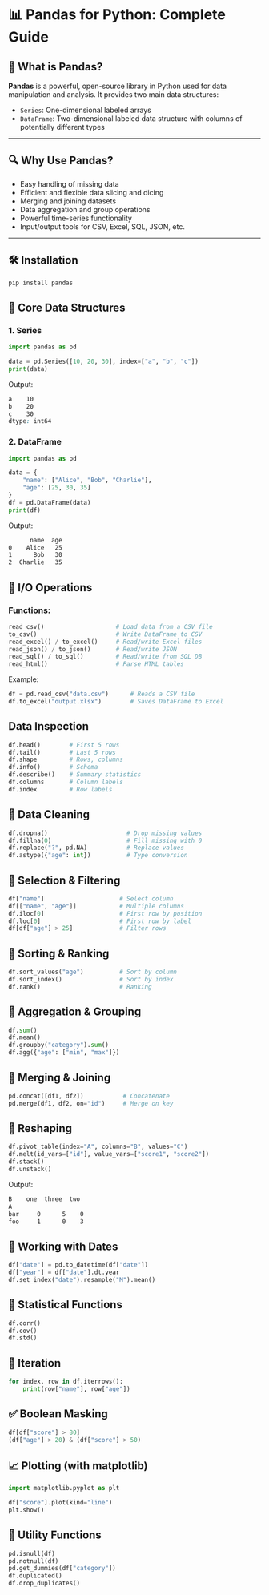 # 📊 Pandas for Python: Complete Guide

## 🐼 What is Pandas?

**Pandas** is a powerful, open-source library in Python used for data manipulation and analysis. It provides two main data structures:
- `Series`: One-dimensional labeled arrays
- `DataFrame`: Two-dimensional labeled data structure with columns of potentially different types

---

## 🔍 Why Use Pandas?

- Easy handling of missing data
- Efficient and flexible data slicing and dicing
- Merging and joining datasets
- Data aggregation and group operations
- Powerful time-series functionality
- Input/output tools for CSV, Excel, SQL, JSON, etc.

---

## 🛠 Installation

```bash
pip install pandas
```

## 🧱 Core Data Structures

### 1. Series

```python
import pandas as pd

data = pd.Series([10, 20, 30], index=["a", "b", "c"])
print(data)
```

Output: 

```css
a    10
b    20
c    30
dtype: int64
```

### 2. DataFrame

```python
import pandas as pd

data = {
    "name": ["Alice", "Bob", "Charlie"],
    "age": [25, 30, 35]
}
df = pd.DataFrame(data)
print(df)
```

Output: 

```css
      name  age
0    Alice   25
1      Bob   30
2  Charlie   35
```

## 📁 I/O Operations

### Functions: 

```python
read_csv()                    # Load data from a CSV file
to_csv()                      # Write DataFrame to CSV
read_excel() / to_excel()     # Read/write Excel files
read_json() / to_json()       # Read/write JSON
read_sql() / to_sql()         # Read/write from SQL DB
read_html()                   # Parse HTML tables
```

Example:
```python
df = pd.read_csv("data.csv")      # Reads a CSV file
df.to_excel("output.xlsx")        # Saves DataFrame to Excel
```
## Data Inspection

```python
df.head()        # First 5 rows
df.tail()        # Last 5 rows
df.shape         # Rows, columns
df.info()        # Schema
df.describe()    # Summary statistics
df.columns       # Column labels
df.index         # Row labels
```

## 🧹 Data Cleaning

```python
df.dropna()                      # Drop missing values
df.fillna(0)                     # Fill missing with 0
df.replace("?", pd.NA)           # Replace values
df.astype({"age": int})          # Type conversion
```

## 🎯 Selection & Filtering

```python
df["name"]                     # Select column
df[["name", "age"]]            # Multiple columns
df.iloc[0]                     # First row by position
df.loc[0]                      # First row by label
df[df["age"] > 25]             # Filter rows
```

## 🔄 Sorting & Ranking

```python
df.sort_values("age")          # Sort by column
df.sort_index()                # Sort by index
df.rank()                      # Ranking
```

## 🔢 Aggregation & Grouping

```python
df.sum()
df.mean()
df.groupby("category").sum()
df.agg({"age": ["min", "max"]})
```

## 🔁 Merging & Joining

```python
pd.concat([df1, df2])           # Concatenate
pd.merge(df1, df2, on="id")     # Merge on key
```

## 🧱 Reshaping

```python
df.pivot_table(index="A", columns="B", values="C")
df.melt(id_vars=["id"], value_vars=["score1", "score2"])
df.stack()
df.unstack()
```

Output: 

```css
B    one  three  two
A                    
bar     0      5    0
foo     1      0    3
```

## 📆 Working with Dates

```python
df["date"] = pd.to_datetime(df["date"])
df["year"] = df["date"].dt.year
df.set_index("date").resample("M").mean()
```

## 🧪 Statistical Functions

```python
df.corr()
df.cov()
df.std()
```

## 🔁 Iteration

```python
for index, row in df.iterrows():
    print(row["name"], row["age"])
```

## ✅ Boolean Masking

```python
df[df["score"] > 80]
(df["age"] > 20) & (df["score"] > 50)
```

## 📈 Plotting (with matplotlib)

```python
import matplotlib.pyplot as plt

df["score"].plot(kind="line")
plt.show()
```

## 🧰 Utility Functions

```python
pd.isnull(df)
pd.notnull(df)
pd.get_dummies(df["category"])
df.duplicated()
df.drop_duplicates()
```
